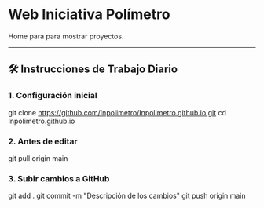 # Web Iniciativa Polímetro

Home para para mostrar proyectos.

---

## 🛠 Instrucciones de Trabajo Diario

### 1. **Configuración inicial**

git clone https://github.com/Inpolimetro/Inpolimetro.github.io.git
cd Inpolimetro.github.io

### 2. **Antes de editar**

git pull origin main

### 3. **Subir cambios a GitHub**
git add .
git commit -m "Descripción de los cambios"
git push origin main